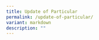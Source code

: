 ```yaml
---
title: Update of Particular
permalink: /update-of-particular/
variant: markdown
description: ""
---
```

